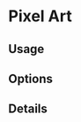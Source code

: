 <script setup lang="ts">
import StylePreview from "@theme/components/StylePreview.vue";
import StyleInfo from "@theme/components/StyleInfo.vue";
import StyleDescription from "@theme/components/StyleDescription.vue";
import StyleUsage from "@theme/components/StyleUsage.vue";
import StyleOptions from "@theme/components/StyleOptions.vue";
</script>

# Pixel Art

<StylePreview styleName="pixelArt" />

<StyleDescription styleName="pixelArt" />

## Usage

<StyleUsage styleName="pixelArt" />

## Options

<StyleOptions styleName="pixelArt" />

## Details

<StyleInfo styleName="pixelArt" />
